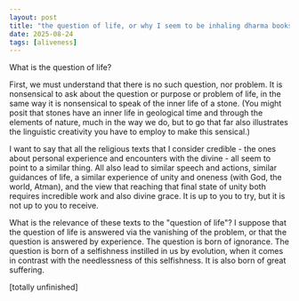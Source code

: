 ```yaml
---
layout: post
title: "the question of life, or why I seem to be inhaling dharma books"
date: 2025-08-24
tags: [aliveness]
---
```


What is the question of life?

First, we must understand that there is no such question, nor problem. It is nonsensical to ask about the question or purpose or problem of life, in the same way it is nonsensical to speak of the inner life of a stone. (You might posit that stones have an inner life in geological time and through the elements of nature, much in the way we do, but to go that far also illustrates the linguistic creativity you have to employ to make this sensical.)

I want to say that all the religious texts that I consider credible - the ones about personal experience and encounters with the divine - all seem to point to a similar thing. All also lead to similar speech and actions, similar guidances of life, a similar experience of unity and oneness (with God, the world, Atman), and the view that reaching that final state of unity both requires incredible work and also divine grace. It is up to you to try, but it is not up to you to receive. 

What is the relevance of these texts to the "question of life"? I suppose that the question of life is answered via the vanishing of the problem, or that the question is answered by experience. The question is born of ignorance. The question is born of a selfishness instilled in us by evolution, when it comes in contrast with the needlessness of this selfishness. It is also born of great suffering. 

[totally unfinished]